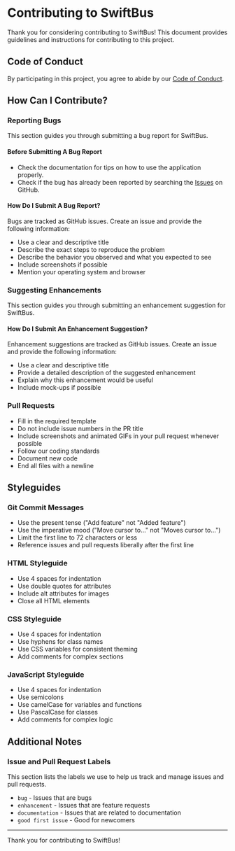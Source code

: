 # Contributing to SwiftBus

Thank you for considering contributing to SwiftBus! This document provides guidelines and instructions for contributing to this project.

## Code of Conduct

By participating in this project, you agree to abide by our [Code of Conduct](CODE_OF_CONDUCT.md).

## How Can I Contribute?

### Reporting Bugs

This section guides you through submitting a bug report for SwiftBus.

#### Before Submitting A Bug Report

- Check the documentation for tips on how to use the application properly.
- Check if the bug has already been reported by searching the [Issues](https://github.com/yourusername/Bus-Ticket/issues) on GitHub.

#### How Do I Submit A Bug Report?

Bugs are tracked as GitHub issues. Create an issue and provide the following information:

- Use a clear and descriptive title
- Describe the exact steps to reproduce the problem
- Describe the behavior you observed and what you expected to see
- Include screenshots if possible
- Mention your operating system and browser

### Suggesting Enhancements

This section guides you through submitting an enhancement suggestion for SwiftBus.

#### How Do I Submit An Enhancement Suggestion?

Enhancement suggestions are tracked as GitHub issues. Create an issue and provide the following information:

- Use a clear and descriptive title
- Provide a detailed description of the suggested enhancement
- Explain why this enhancement would be useful
- Include mock-ups if possible

### Pull Requests

- Fill in the required template
- Do not include issue numbers in the PR title
- Include screenshots and animated GIFs in your pull request whenever possible
- Follow our coding standards
- Document new code
- End all files with a newline

## Styleguides

### Git Commit Messages

- Use the present tense ("Add feature" not "Added feature")
- Use the imperative mood ("Move cursor to..." not "Moves cursor to...")
- Limit the first line to 72 characters or less
- Reference issues and pull requests liberally after the first line

### HTML Styleguide

- Use 4 spaces for indentation
- Use double quotes for attributes
- Include alt attributes for images
- Close all HTML elements

### CSS Styleguide

- Use 4 spaces for indentation
- Use hyphens for class names
- Use CSS variables for consistent theming
- Add comments for complex sections

### JavaScript Styleguide

- Use 4 spaces for indentation
- Use semicolons
- Use camelCase for variables and functions
- Use PascalCase for classes
- Add comments for complex logic

## Additional Notes

### Issue and Pull Request Labels

This section lists the labels we use to help us track and manage issues and pull requests.

* `bug` - Issues that are bugs
* `enhancement` - Issues that are feature requests
* `documentation` - Issues that are related to documentation
* `good first issue` - Good for newcomers

---

Thank you for contributing to SwiftBus!
